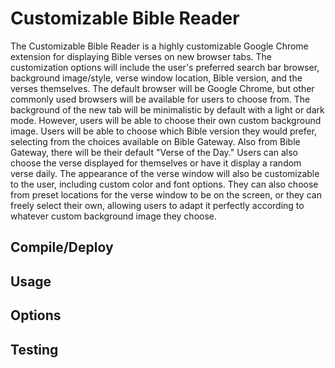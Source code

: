 # Customizable Bible Reader

The Customizable Bible Reader is a highly customizable Google Chrome extension for displaying Bible verses on new browser tabs. The customization options will include the user's preferred search bar browser, background image/style, verse window location, Bible version, and the verses themselves. The default browser will be Google Chrome, but other commonly used browsers will be available for users to choose from. The background of the new tab will be minimalistic by default with a light or dark mode. However, users will be able to choose their own custom background image. Users will be able to choose which Bible version they would prefer, selecting from the choices available on Bible Gateway. Also from Bible Gateway, there will be their default "Verse of the Day." Users can also choose the verse displayed for themselves or have it display a random verse daily. The appearance of the verse window will also be customizable to the user, including custom color and font options. They can also choose from preset locations for the verse window to be on the screen, or they can freely select their own, allowing users to adapt it perfectly according to whatever custom background image they choose.

## Compile/Deploy

## Usage

## Options

## Testing

